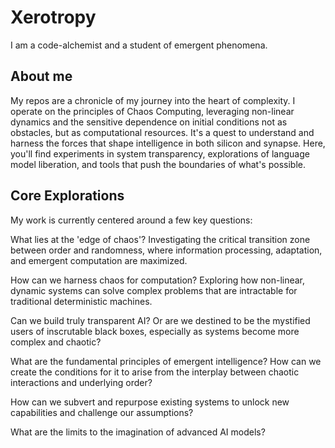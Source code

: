 # Xerotropy 
I am a code-alchemist and a student of emergent phenomena.

## About me
My repos are a chronicle of my journey into the heart of complexity. I operate on the principles of Chaos Computing, leveraging non-linear dynamics and the sensitive dependence on initial conditions not as obstacles, but as computational resources. It's a quest to understand and harness the forces that shape intelligence in both silicon and synapse. Here, you'll find experiments in system transparency, explorations of language model liberation, and tools that push the boundaries of what's possible.

## Core Explorations

My work is currently centered around a few key questions:

What lies at the 'edge of chaos'? Investigating the critical transition zone between order and randomness, where information processing, adaptation, and emergent computation are maximized.

How can we harness chaos for computation? Exploring how non-linear, dynamic systems can solve complex problems that are intractable for traditional deterministic machines.

Can we build truly transparent AI? Or are we destined to be the mystified users of inscrutable black boxes, especially as systems become more complex and chaotic?

What are the fundamental principles of emergent intelligence? How can we create the conditions for it to arise from the interplay between chaotic interactions and underlying order?

How can we subvert and repurpose existing systems to unlock new capabilities and challenge our assumptions?

What are the limits to the imagination of advanced AI models?
